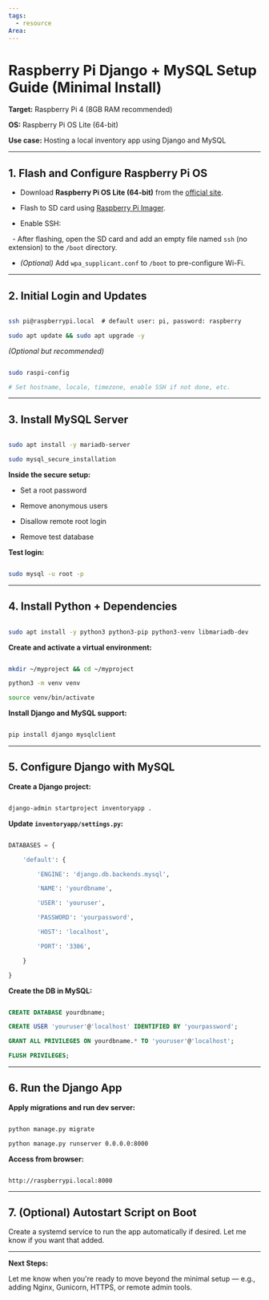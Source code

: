 ```yaml
---
tags:
  - resource
Area:
---
```

# Raspberry Pi Django + MySQL Setup Guide (Minimal Install)

  

**Target:** Raspberry Pi 4 (8GB RAM recommended)  

**OS:** Raspberry Pi OS Lite (64-bit)  

**Use case:** Hosting a local inventory app using Django and MySQL

  

---

  

## 1. Flash and Configure Raspberry Pi OS

  

- Download **Raspberry Pi OS Lite (64-bit)** from the [official site](https://www.raspberrypi.com/software/operating-systems/).

- Flash to SD card using [Raspberry Pi Imager](https://www.raspberrypi.com/software/).

- Enable SSH:

  - After flashing, open the SD card and add an empty file named `ssh` (no extension) to the `/boot` directory.

- *(Optional)* Add `wpa_supplicant.conf` to `/boot` to pre-configure Wi-Fi.

  

---

  

## 2. Initial Login and Updates

  

```bash

ssh pi@raspberrypi.local  # default user: pi, password: raspberry

sudo apt update && sudo apt upgrade -y

```

  

*(Optional but recommended)*

  

```bash

sudo raspi-config

# Set hostname, locale, timezone, enable SSH if not done, etc.

```

  

---

  

## 3. Install MySQL Server

  

```bash

sudo apt install -y mariadb-server

sudo mysql_secure_installation

```

  

**Inside the secure setup:**

  

- Set a root password  

- Remove anonymous users  

- Disallow remote root login  

- Remove test database  

  

**Test login:**

  

```bash

sudo mysql -u root -p

```

  

---

  

## 4. Install Python + Dependencies

  

```bash

sudo apt install -y python3 python3-pip python3-venv libmariadb-dev

```

  

**Create and activate a virtual environment:**

  

```bash

mkdir ~/myproject && cd ~/myproject

python3 -m venv venv

source venv/bin/activate

```

  

**Install Django and MySQL support:**

  

```bash

pip install django mysqlclient

```

  

---

  

## 5. Configure Django with MySQL

  

**Create a Django project:**

  

```bash

django-admin startproject inventoryapp .

```

  

**Update `inventoryapp/settings.py`:**

  

```python

DATABASES = {

    'default': {

        'ENGINE': 'django.db.backends.mysql',

        'NAME': 'yourdbname',

        'USER': 'youruser',

        'PASSWORD': 'yourpassword',

        'HOST': 'localhost',

        'PORT': '3306',

    }

}

```

  

**Create the DB in MySQL:**

  

```sql

CREATE DATABASE yourdbname;

CREATE USER 'youruser'@'localhost' IDENTIFIED BY 'yourpassword';

GRANT ALL PRIVILEGES ON yourdbname.* TO 'youruser'@'localhost';

FLUSH PRIVILEGES;

```

  

---

  

## 6. Run the Django App

  

**Apply migrations and run dev server:**

  

```bash

python manage.py migrate

python manage.py runserver 0.0.0.0:8000

```

  

**Access from browser:**

  

```

http://raspberrypi.local:8000

```

  

---

  

## 7. (Optional) Autostart Script on Boot

  

Create a systemd service to run the app automatically if desired. Let me know if you want that added.

  

---

  

**Next Steps:**  

Let me know when you're ready to move beyond the minimal setup — e.g., adding Nginx, Gunicorn, HTTPS, or remote admin tools.